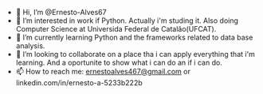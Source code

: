 - 👋 Hi, I’m @Ernesto-Alves67
- 👀 I’m interested in work if Python. Actually i'm studing it. Also doing Computer Science at Universida Federal de Catalão(UFCAT).
- 🌱 I’m currently learning Python and the frameworks related to data base analysis.
- 💞️ I’m looking to collaborate on a place tha i can apply everything that i'm learning. And a oportunite to show what i can do an if i can do.
- 📫 How to reach me: ernestoalves467@gmail.com or linkedin.com/in/ernesto-a-5233b222b

<!---
Ernesto-Alves67/Ernesto-Alves67 is a ✨ special ✨ repository because its `README.md` (this file) appears on your GitHub profile.
You can click the Preview link to take a look at your changes.
--->
